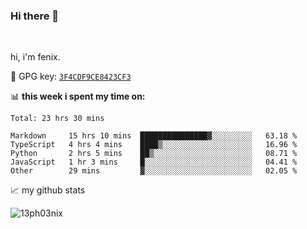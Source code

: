 ### Hi there 👋

<br />

hi, i'm fenix.

:key: GPG key: [`3F4CDF9CE8423CF3`](https://github.com/13ph03nix.gpg)


📊 **this week i spent my time on:**
<!--START_SECTION:waka-->
```text
Total: 23 hrs 30 mins

Markdown     15 hrs 10 mins  ███████████████▓░░░░░░░░░   63.18 % 
TypeScript   4 hrs 4 mins    ████▒░░░░░░░░░░░░░░░░░░░░   16.96 % 
Python       2 hrs 5 mins    ██▒░░░░░░░░░░░░░░░░░░░░░░   08.71 % 
JavaScript   1 hr 3 mins     █░░░░░░░░░░░░░░░░░░░░░░░░   04.41 % 
Other        29 mins         ▓░░░░░░░░░░░░░░░░░░░░░░░░   02.05 % 
```
<!--END_SECTION:waka-->


📈 my github stats

<a>
<img align="center" src="https://github-readme-stats.vercel.app/api?username=13ph03nix&show_icons=true&hide=stars&theme=blueberry" alt="13ph03nix" />
</a>
